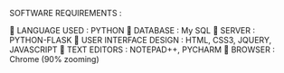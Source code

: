 SOFTWARE REQUIREMENTS : 

 LANGUAGE USED	        : PYTHON
 DATABASE			        : My SQL 
 SERVER				        : PYTHON-FLASK 
 USER INTERFACE DESIGN	: HTML, CSS3, JQUERY, JAVASCRIPT
 TEXT EDITORS			    : NOTEPAD++, PYCHARM
 BROWSER			          : Chrome (90% zooming) 
